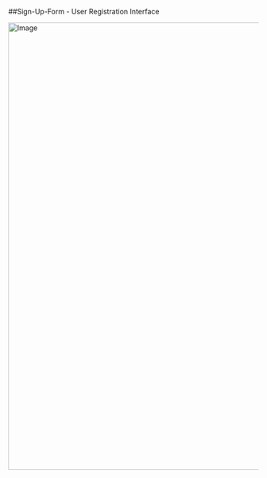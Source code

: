 ##Sign-Up-Form - User Registration Interface

<img width="900" height="900" alt="Image" src="https://github.com/user-attachments/assets/3d6715a5-2c4d-4cae-8b99-8110c94a383b" />
